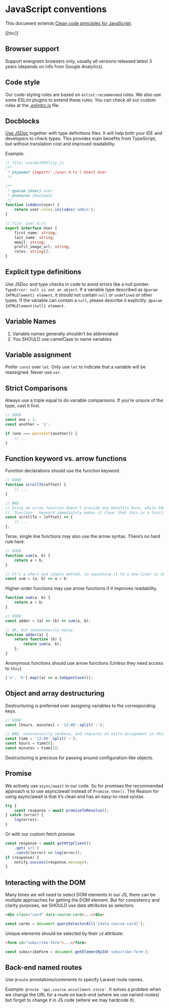 # JavaScript conventions

This document extends
[Clean code principles for JavaScript](clean-code-js.md).

[[toc]]

## Browser support

Support evergreen browsers only, usually all versions released latest 3 years (depends on info from Google Analytics).

## Code style

Our code-styling rules are based on `eslint:recommended` rules.
We also use some ESLint plugins to extend these rules.
You can check all our custom rules at the [.eslintrc.js](https://github.com/InteractionDesignFoundation/IxDF-web/blob/main/.eslintrc.js) file.

## Docblocks

[Use JSDoc](./conventions--jsdoc.md) together with type definitions files.
It will help both your IDE and developers to check types.
This provides main benefits from TypeScript, but without translation cost and improved readability.

Example:

```js
// file: userAuthPolicy.js
/**
 * @typedef {import('./user.d.ts').User} User
 */

/**
 * @param {User} user
 * @returns {boolean}
 */
function isAdmin(user) {
    return user.roles.includes('admin');
}
```

```ts
// file: user.d.ts
export interface User {
    first_name: string;
    last_name: string;
    email: string;
    profil_image_url: string;
    roles: string[];
}
```

## Explicit type definitions

Use JSDoc and type checks in code to avoid errors like a null pointer: `TypeError: null is not an object`.
If a variable type described as `@param {HTMLElement} element`,
it should not contain `null` or `undefined` or other types.
If the variable can contain a `null`, please describe it explicitly: `@param {HTMLElement|null} element`.

## Variable Names

1. Variable names generally shouldn’t be abbreviated.
1. You SHOULD use camelCase to name variables.

## Variable assignment

Prefer `const` over `let`. Only use `let` to indicate that a variable will be reassigned. Never use `var`.

## Strict Comparisons

Always use a triple equal to do variable comparisons. If you’re unsure of the type, cast it first.

```js
// GOOD
const one = 1;
const another = '1';

if (one === parseInt(another)) {
    // ...
}
```

## Function keyword vs. arrow functions

Function declarations should use the function keyword.

```js
// GOOD
function scrollTo(offset) {
    // ...
}

// BAD
// Using an arrow function doesn’t provide any benefits here, while the
// `function`  keyword immediately makes it clear that this is a function.
const scrollTo = (offset) => {
    // ...
};
```

Terse, single line functions may also use the arrow syntax. There’s no hard rule here.

```js
// GOOD
function sum(a, b) {
    return a + b;
}

// It’s a short and simple method, so squashing it to a one-liner is ok.
const sum = (a, b) => a + b;
```

Higher-order functions may use arrow functions if it improves readability.

```js
function sum(a, b) {
    return a + b;
}

// GOOD
const adder = (a) => (b) => sum(a, b);

// OK, but unnecessarily noisy.
function adder(a) {
    return function (b) {
        return sum(a, b);
    };
}
```

Anonymous functions should use arrow functions (Unless they need access to `this`).

```js
['a', 'b'].map((a) => a.toUpperCase());
```

## Object and array destructuring

Destructuring is preferred over assigning variables to the corresponding keys.

```js
// GOOD
const [hours, minutes] = '12:00'.split(':');

// BAD, unnecessarily verbose, and requires an extra assignment in this case.
const time = '12:00'.split(':');
const hours = time[0];
const minutes = time[1];
```

Destructuring is precious for passing around configuration-like objects.

## Promise

We actively use `async/await` in our code.
So for promises the recommended approach is to use async/await instead of `Promise.then()`.
The Reason for using async/await is that it’s clean and has an easy-to-read syntax.

```js
try {
    const response = await promiseToResolve();
} catch (error) {
    log(error);
}
```

Or with our custom fetch promise

```js
const response = await getHttpClient()
    .get('url')
    .catch((error) => log(error));
if (response) {
    notify.success(response.message);
}
```

## Interacting with the DOM

Many times we will need to select DOM elements in our JS, there can be multiple approaches for getting the DOM element.
But for consistency and clarity purposes, we SHOULD use data attributes as selectors.

```html
<div class="card" data-course-card>...</div>
```

```js
const cards = document.querySelectorAll('[data-course-card]');
```

Unique elements should be selected by their `id` attribute:

```html
<form id="subscribe-form">...</form>
```

```js
const subscribeForm = document.getElementById('subscribe-form');
```

## Back-end named routes

Use `@route` annotations/comments to specify Laravel route names.

Example: `@route 'api.course.enrollment.store'`.
It solves a problem when we change the URL for a route on back-end (where we use named routes)
but forget to change it in JS code (where we may hardcode it).
